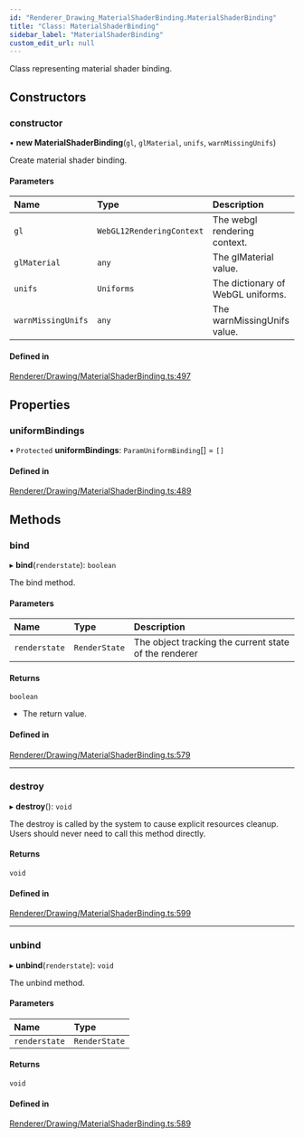 ```yaml
---
id: "Renderer_Drawing_MaterialShaderBinding.MaterialShaderBinding"
title: "Class: MaterialShaderBinding"
sidebar_label: "MaterialShaderBinding"
custom_edit_url: null
---
```




Class representing material shader binding.

## Constructors

### constructor

• **new MaterialShaderBinding**(`gl`, `glMaterial`, `unifs`, `warnMissingUnifs`)

Create material shader binding.

#### Parameters

| Name | Type | Description |
| :------ | :------ | :------ |
| `gl` | `WebGL12RenderingContext` | The webgl rendering context. |
| `glMaterial` | `any` | The glMaterial value. |
| `unifs` | `Uniforms` | The dictionary of WebGL uniforms. |
| `warnMissingUnifs` | `any` | The warnMissingUnifs value. |

#### Defined in

[Renderer/Drawing/MaterialShaderBinding.ts:497](https://github.com/ZeaInc/zea-engine/blob/edee5b48/src/Renderer/Drawing/MaterialShaderBinding.ts#L497)

## Properties

### uniformBindings

• `Protected` **uniformBindings**: `ParamUniformBinding`[] = `[]`

#### Defined in

[Renderer/Drawing/MaterialShaderBinding.ts:489](https://github.com/ZeaInc/zea-engine/blob/edee5b48/src/Renderer/Drawing/MaterialShaderBinding.ts#L489)

## Methods

### bind

▸ **bind**(`renderstate`): `boolean`

The bind method.

#### Parameters

| Name | Type | Description |
| :------ | :------ | :------ |
| `renderstate` | `RenderState` | The object tracking the current state of the renderer |

#### Returns

`boolean`

- The return value.

#### Defined in

[Renderer/Drawing/MaterialShaderBinding.ts:579](https://github.com/ZeaInc/zea-engine/blob/edee5b48/src/Renderer/Drawing/MaterialShaderBinding.ts#L579)

___

### destroy

▸ **destroy**(): `void`

The destroy is called by the system to cause explicit resources cleanup.
Users should never need to call this method directly.

#### Returns

`void`

#### Defined in

[Renderer/Drawing/MaterialShaderBinding.ts:599](https://github.com/ZeaInc/zea-engine/blob/edee5b48/src/Renderer/Drawing/MaterialShaderBinding.ts#L599)

___

### unbind

▸ **unbind**(`renderstate`): `void`

The unbind method.

#### Parameters

| Name | Type |
| :------ | :------ |
| `renderstate` | `RenderState` |

#### Returns

`void`

#### Defined in

[Renderer/Drawing/MaterialShaderBinding.ts:589](https://github.com/ZeaInc/zea-engine/blob/edee5b48/src/Renderer/Drawing/MaterialShaderBinding.ts#L589)

